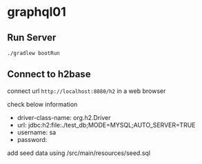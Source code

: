 # graphql01

## Run Server

```
./gradlew bootRun
```

## Connect to h2base

connect url `http://localhost:8080/h2` in a web browser

check below information
- driver-class-name: org.h2.Driver
- url: jdbc:h2:file:./test_db;MODE=MYSQL;AUTO_SERVER=TRUE
- username: sa
- password:

add seed data using /src/main/resources/seed.sql
